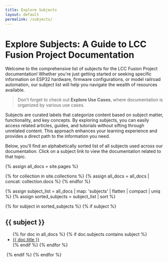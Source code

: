 ```yaml
---
title: Explore Subjects
layout: default
permalink: /subjects/
---
```

# Explore Subjects: A Guide to LCC Fusion Project Documentation
Welcome to the comprehensive list of subjects for the LCC Fusion Project documentation! Whether you're just getting started or seeking specific information on ESP32 hardware, firmware configurations, or model railroad automation, our subject list will help you navigate the wealth of resources available.

> Don't forget to check out **Explore Use Cases**, where documentation is organized by various use cases.

Subjects are curated labels that categorize content based on subject matter, functionality, and key concepts. By exploring subjects, you can easily access related articles, guides, and tutorials without sifting through unrelated content. This approach enhances your learning experience and provides a direct path to the information you need.

Below, you'll find an alphabetically sorted list of all subjects used across our documentation. Click on a subject link to view the documentation related to that topic.

<div id="tags-index">
  {% assign all_docs = site.pages %}

  {% for collection in site.collections %}
    {% assign all_docs = all_docs | concat: collection.docs %}
  {% endfor %}

  {% assign subject_list = all_docs | map: 'subjects' | flatten | compact | uniq %}
  {% assign sorted_subjects = subject_list | sort %}

  {% for subject in sorted_subjects %}
    {% if subject %}
    <h2 id="{{ subject | slugify }}">{{ subject }}</h2>
    <ul>
      {% for doc in all_docs %}
        {% if doc.subjects contains subject %}
          <li><a href="{{ site.baseurl }}{{ doc.url }}">{{ doc.title }}</a></li>
        {% endif %}
      {% endfor %}
    </ul>
​    {% endif %}
  {% endfor %}
</div>
